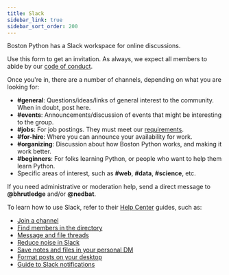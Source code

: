 ```yaml
---
title: Slack
sidebar_link: true
sidebar_sort_order: 200
---
```


Boston Python has a Slack workspace for online discussions.

Use this form to get an invitation.  As always, we expect all members to abide by our [code of conduct](code-of-conduct.md).

<div id="community_inviter_container">
<!-- Embeddable form from https://communityinviter.com/ -->

<div id="CommunityInviter"></div>
<script>
  window.CommunityInviterAsyncInit = function () {
    CommunityInviter.init({
      app_url:'thebadge',
      team_id:'bostonpython'
   })
  };

  (function(d, s, id){
    var js, fjs = d.getElementsByTagName(s)[0];
    if (d.getElementById(id)) {return;}
    js = d.createElement(s); js.id = id;
    js.src = "https://communityinviter.com/js/communityinviter.js";
    fjs.parentNode.insertBefore(js, fjs);
  }(document, 'script', 'Community_Inviter'));
</script>

</div>

Once you're in, there are a number of channels, depending on what you are looking for:

- **#general**: Questions/ideas/links of general interest to the community. When in doubt, post here.
- **#events**: Announcements/discussion of events that might be interesting to the group.
- **#jobs**: For job postings. They must meet our [requirements](jobs.md).
- **#for-hire**: Where you can announce your availability for work.
- **#organizing**: Discussion about how Boston Python works, and making it work better.
- **#beginners**: For folks learning Python, or people who want to help them learn Python.
- Specific areas of interest, such as **#web**, **#data**, **#science**, etc.

If you need administrative or moderation help, send a direct message to **@bhrutledge** and/or **@nedbat**.

To learn how to use Slack, refer to their [Help Center](https://get.slack.help/hc/en-us) guides, such as:

- [Join a channel](https://get.slack.help/hc/en-us/articles/205239967-Join-a-channel)
- [Find members in the directory](https://get.slack.help/hc/en-us/articles/360003534892-Find-members-in-the-directory-)
- [Message and file threads](https://get.slack.help/hc/en-us/articles/115000769927-Message-and-file-threads)
- [Reduce noise in Slack](https://get.slack.help/hc/en-us/articles/218551977-Reducing-noise-in-Slack)
- [Save notes and files in your personal DM](https://get.slack.help/hc/en-us/articles/219899267)
- [Format posts on your desktop](https://get.slack.help/hc/en-us/articles/209774578)
- [Guide to Slack notifications](https://get.slack.help/hc/en-us/articles/201355156-Guide-to-Slack-notifications-)
